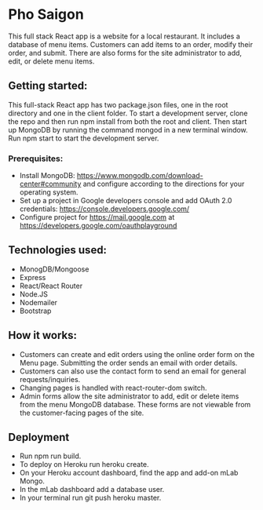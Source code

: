 # Pho Saigon

This full stack React app is a website for a local restaurant. It includes a database of menu items. Customers can add items to an order, modify their order, and submit. There are also forms for the site administrator to add, edit, or delete menu items.

## Getting started: 
This full-stack React app has two package.json files, one in the root directory and one in the client folder. To start a development server, clone the repo and then run npm install from both the root and client. Then start up MongoDB by running the command mongod in a new terminal window. Run npm start to start the development server.

### Prerequisites:
* Install MongoDB: https://www.mongodb.com/download-center#community and configure according to the directions for your operating system.
* Set up a project in Google developers console and add OAuth 2.0 credentials: https://console.developers.google.com/
* Configure project for https://mail.google.com at https://developers.google.com/oauthplayground

## Technologies used:
* MonogDB/Mongoose
* Express
* React/React Router
* Node.JS
* Nodemailer
* Bootstrap

## How it works:
* Customers can create and edit orders using the online order form on the Menu page. Submitting the order sends an email with order details.
* Customers can also use the contact form to send an email for general requests/inquiries.
* Changing pages is handled with react-router-dom switch.
* Admin forms allow the site administrator to add, edit or delete items from the menu MongoDB database. These forms are not viewable from the customer-facing pages of the site.

## Deployment
* Run npm run build.
* To deploy on Heroku run heroku create.
* On your Heroku account dashboard, find the app and add-on mLab Mongo.
* In the mLab dashboard add a database user.
* In your terminal run git push heroku master.
